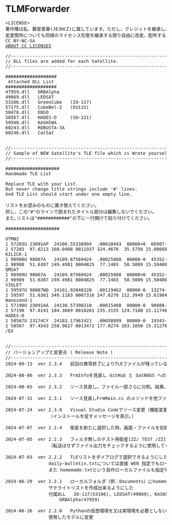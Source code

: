 # TLMForwarder
<pre>
&lt;LICENSE>
著作権は私、藤堂善春(JE3HCZ)に属しています。ただし、クレジットを継承し、商用には供せず、
変更箇所についても同様のライセンス形態を継承する限り自由に改変、配布することが可能です。
CC BY-NC-SA&nbsp;&nbsp;&nbsp;
<a href="https://creativecommons.org/share-your-work/cclicenses/" target="_blank">ABOUT CC LICENSES</a>

//-------------------------------------------------------------------------------
// DLL files are added for each Satellite.
//-------------------------------------------------------------------------------

###################
 Attached DLL List
###################
47959.dll	GRBAlpha
49069.dll	LEDSAT
53106.dll	GreenCube	(IO-117)
57175.dll	CubeBel-2	(EU11S)
58470.dll	ENSO
58567.dll	HADES-D		(SO-121)
59508.dll	KASHIWA
60243.dll	ROBUSTA-3A
60246.dll	CatSat


//-------------------------------------------------------------------------------
// Sample of NEW Satellite's TLE file which is Wrote yourself as handmade.txt.
//-------------------------------------------------------------------------------

####################
Handmade TLE List

Replace TLE with your List.
But never change title strings include '#' lines.
And TLE List should start under one empty line.

リストをお望みのものに置き換えてください。
但し、この"#"のラインで囲まれたタイトル部分は編集しないでください。
また､リストは"############"の下に一行開けて貼り付けてください。

####################

UTMN2
1 57203U 23091AP  24106.55338904  .00010443  00000+0  66907-3 0  9994
2 57203  97.6213 160.0408 0011937 324.4676  35.5756 15.08668119 44104
KILICK-1
1 98908U 98067A   24109.87569424  .00025888  00000-0  45352-3 0  9994
2 98908  51.6387 249.4981 0004825  77.1403  58.5009 15.50400337449349
QMSAT
1 98909U 98067A   24109.87569424  .00025888  00000+0  45352-3 0  9993
2 98909  51.6387 249.4981 0004825  77.1403  58.5009 15.50400337449349
VIOLET
1 59597U 98067WQ  24161.92048320  .00119462  00000-0  13274-2 0  9999
2 59597  51.6381 349.1183 0007316 247.6270 112.3949 15.61984435  8198
Nanozond-1
1 57190U 23091AA  24130.57390210  .00015468  00000-0  90888-3 0  9994
2 57190  97.6141 184.3669 0010261 235.3155 124.7108 15.11740894 47760
HADES-D
1 58567U 23174CY  24183.17961421  .00058899  00000-0  19343-2 0  9998
2 58567  97.4543 258.9627 0013472 177.0274 183.1050 15.31276393 35926
/EX

	
//-------------------------------------------------------------------------------
// バージョンアップと変更点 ( Release Note )
//-------------------------------------------------------------------------------
2024-09-13	ver 2.3.4	前回の異常終了によりTLEファイルが残っている場合起動しないのを修正した。

2024-08-06	ver 2.3.3	FrmInfoを見直し GitHub と SatNOGS へのリンクを設けた。

2024-08-03	ver 2.3.2	ソース見直し。ファイル一部さらに分割。結果、再起動無しで衛星の切替可能にした。

2024-07-31	ver 2.3.1	ソース見直しFrmMain.cs のメソッドを他ファイルに分割
	
2024-07-24	ver 2.3.0	Visual Studio Codeでソース変更（機能変更無し）。.NET runtimeと分離した。
				（インストールを促すメッセージを表示。)
	
2024-07-07	ver 2.2.4	衛星を新たに選択した時、画面・ファイルを初期化するよう変更
	
2024-07-05	ver 2.2.3	フィルタ無しのテスト用衛星[ZZ/ TEST /ZZ]を選択できるようにした。
				（転送はせずファイル出力をチェックするように使用してください。）
	
2024-07-03	ver 2.2.2	TLEリストをダイアログで選択できるようにした。
				daily-bulletin.txtについては直接 WEB 指定でもローカルファイルの指定でもOK。
				また homemade.txtという自作ローカルファイルも指定可(サンプル添付)
	
2024-06-29	ver 2.2.1	ローカルフォルダ（例：Documents）にhomemade.txtの名前で作ったTLEリストから
				サテライトリストを作成出来るようにした
				付属DLL	IO-117(53106), LEDSAT(49069), KASHIWA(59508), CubeBel-2(57175),
					GRBAlpha(47959)
	
2024-06-26	ver 2.2.0	Pythonの仮想環境を又は実環境を必要としない、コンパイルされた post_request.exeを
				使用したモデルに変更
</pre>
